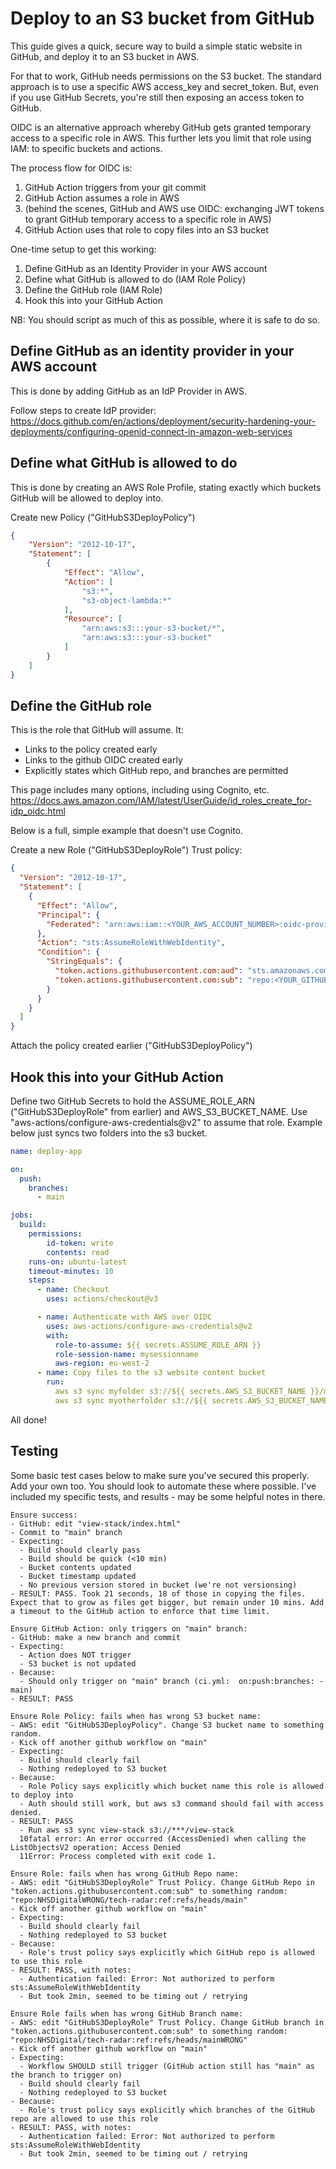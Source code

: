 # Deploy to an S3 bucket from GitHub

This guide gives a quick, secure way to build a simple static website in GitHub, and deploy it to an S3 bucket in AWS.

For that to work, GitHub needs permissions on the S3 bucket. The standard approach is to use a specific AWS access_key and secret_token. But, even if you use GitHub Secrets, you're still then exposing an access token to GitHub.

OIDC is an alternative approach whereby GitHub gets granted temporary access to a specific role in AWS. This further lets you limit that role using IAM: to specific buckets and actions.

The process flow for OIDC is:

1. GitHub Action triggers from your git commit
2. GitHub Action assumes a role in AWS
3. (behind the scenes, GitHub and AWS use OIDC: exchanging JWT tokens to grant GitHub temporary access to a specific role in AWS)
4. GitHub Action uses that role to copy files into an S3 bucket

One-time setup to get this working:

1. Define GitHub as an Identity Provider in your AWS account
2. Define what GitHub is allowed to do (IAM Role Policy)
3. Define the GitHub role (IAM Role)
4. Hook this into your GitHub Action

NB: You should script as much of this as possible, where it is safe to do so.

## Define GitHub as an identity provider in your AWS account

This is done by adding GitHub as an IdP Provider in AWS.

Follow steps to create IdP provider:
<https://docs.github.com/en/actions/deployment/security-hardening-your-deployments/configuring-openid-connect-in-amazon-web-services>

## Define what GitHub is allowed to do

This is done by creating an AWS Role Profile, stating exactly which buckets GitHub will be allowed to deploy into.

Create new Policy ("GitHubS3DeployPolicy")

```json
{
    "Version": "2012-10-17",
    "Statement": [
        {
            "Effect": "Allow",
            "Action": [
                "s3:*",
                "s3-object-lambda:*"
            ],
            "Resource": [
                "arn:aws:s3:::your-s3-bucket/*",
                "arn:aws:s3:::your-s3-bucket"
            ]
        }
    ]
}
```

## Define the GitHub role

This is the role that GitHub will assume. It:

- Links to the policy created early
- Links to the github OIDC created early
- Explicitly states which GitHub repo, and branches are permitted

This page includes many options, including using Cognito, etc.
<https://docs.aws.amazon.com/IAM/latest/UserGuide/id_roles_create_for-idp_oidc.html>

Below is a full, simple example that doesn't use Cognito.

Create a new Role ("GitHubS3DeployRole")
Trust policy:

```json
{
  "Version": "2012-10-17",
  "Statement": [
    {
      "Effect": "Allow",
      "Principal": {
        "Federated": "arn:aws:iam::<YOUR_AWS_ACCOUNT_NUMBER>:oidc-provider/token.actions.githubusercontent.com"
      },
      "Action": "sts:AssumeRoleWithWebIdentity",
      "Condition": {
        "StringEquals": {
          "token.actions.githubusercontent.com:aud": "sts.amazonaws.com",
          "token.actions.githubusercontent.com:sub": "repo:<YOUR_GITHUB_ORG>/<YOUR_GITHUB_REPO>:ref:refs/heads/main"
        }
      }
    }
  ]
}
```

Attach the policy created earlier ("GitHubS3DeployPolicy")

## Hook this into your GitHub Action

Define two GitHub Secrets to hold the ASSUME_ROLE_ARN ("GitHubS3DeployRole" from earlier) and AWS_S3_BUCKET_NAME.
Use "aws-actions/configure-aws-credentials@v2" to assume that role.
Example below just syncs two folders into the s3 bucket.

```yaml
name: deploy-app

on:
  push:
    branches:
      - main

jobs:
  build:
    permissions:
        id-token: write
        contents: read
    runs-on: ubuntu-latest
    timeout-minutes: 10
    steps:
      - name: Checkout
        uses: actions/checkout@v3

      - name: Authenticate with AWS over OIDC
        uses: aws-actions/configure-aws-credentials@v2
        with:
          role-to-assume: ${{ secrets.ASSUME_ROLE_ARN }}
          role-session-name: mysessionname
          aws-region: eu-west-2
      - name: Copy files to the s3 website content bucket
        run:
          aws s3 sync myfolder s3://${{ secrets.AWS_S3_BUCKET_NAME }}/myfolder
          aws s3 sync myotherfolder s3://${{ secrets.AWS_S3_BUCKET_NAME }}/myotherfolder
```

All done!

## Testing

Some basic test cases below to make sure you've secured this properly. Add your own too.
You should look to automate these where possible.
I've included my specific tests, and results - may be some helpful notes in there.

```text
Ensure success:
- GitHub: edit "view-stack/index.html"
- Commit to "main" branch
- Expecting:
  - Build should clearly pass
  - Build should be quick (<10 min)
  - Bucket contents updated
  - Bucket timestamp updated
  - No previous version stored in bucket (we're not versionsing)
- RESULT: PASS. Took 21 seconds, 18 of those in copying the files. Expect that to grow as files get bigger, but remain under 10 mins. Add a timeout to the GitHub action to enforce that time limit.

Ensure GitHub Action: only triggers on "main" branch:
- GitHub: make a new branch and commit
- Expecting:
  - Action does NOT trigger
  - S3 bucket is not updated
- Because:
  - Should only trigger on "main" branch (ci.yml:  on:push:branches: - main)
- RESULT: PASS

Ensure Role Policy: fails when has wrong S3 bucket name:
- AWS: edit "GitHubS3DeployPolicy". Change S3 bucket name to something random.
- Kick off another github workflow on "main"
- Expecting:
  - Build should clearly fail
  - Nothing redeployed to S3 bucket
- Because:
  - Role Policy says explicitly which bucket name this role is allowed to deploy into
  - Auth should still work, but aws s3 command should fail with access denied.
- RESULT: PASS
  - Run aws s3 sync view-stack s3://***/view-stack
  10fatal error: An error occurred (AccessDenied) when calling the ListObjectsV2 operation: Access Denied
  11Error: Process completed with exit code 1.

Ensure Role: fails when has wrong GitHub Repo name:
- AWS: edit "GitHubS3DeployRole" Trust Policy. Change GitHub Repo in "token.actions.githubusercontent.com:sub" to something random: "repo:NHSDigitalWRONG/tech-radar:ref:refs/heads/main"
- Kick off another github workflow on "main"
- Expecting:
  - Build should clearly fail
  - Nothing redeployed to S3 bucket
- Because:
  - Role's trust policy says explicitly which GitHub repo is allowed to use this role
- RESULT: PASS, with notes:
  - Authentication failed: Error: Not authorized to perform sts:AssumeRoleWithWebIdentity
  - But took 2min, seemed to be timing out / retrying

Ensure Role fails when has wrong GitHub Branch name:
- AWS: edit "GitHubS3DeployRole" Trust Policy. Change GitHub branch in "token.actions.githubusercontent.com:sub" to something random: "repo:NHSDigital/tech-radar:ref:refs/heads/mainWRONG"
- Kick off another github workflow on "main"
- Expecting:
  - Workflow SHOULD still trigger (GitHub action still has "main" as the branch to trigger on)
  - Build should clearly fail
  - Nothing redeployed to S3 bucket
- Because:
  - Role's trust policy says explicitly which branches of the GitHub repo are allowed to use this role
- RESULT: PASS, with notes:
  - Authentication failed: Error: Not authorized to perform sts:AssumeRoleWithWebIdentity
  - But took 2min, seemed to be timing out / retrying
```
